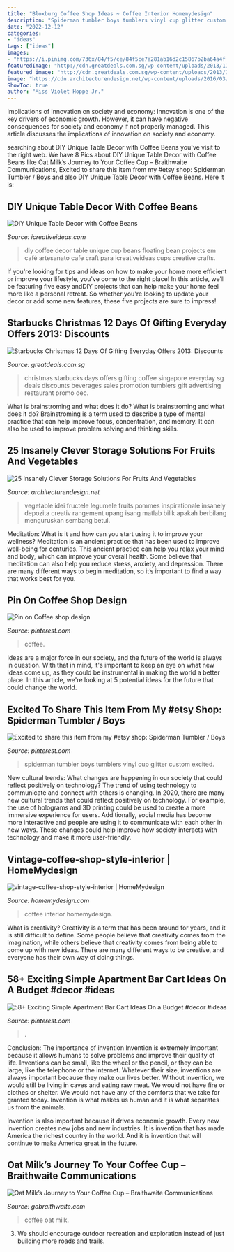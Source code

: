 ```yaml
---
title: "Bloxburg Coffee Shop Ideas ~ Coffee Interior Homemydesign"
description: "Spiderman tumbler boys tumblers vinyl cup glitter custom excited"
date: "2022-12-12"
categories:
- "ideas"
tags: ["ideas"]
images:
- "https://i.pinimg.com/736x/84/f5/ce/84f5ce7a281ab16d2c15867b2ba64a4f.jpg"
featuredImage: "http://cdn.greatdeals.com.sg/wp-content/uploads/2013/11/10074349/starbucks-christmas-everyday-offers-2013.jpg"
featured_image: "http://cdn.greatdeals.com.sg/wp-content/uploads/2013/11/10074349/starbucks-christmas-everyday-offers-2013.jpg"
image: "https://cdn.architecturendesign.net/wp-content/uploads/2016/03/AD-Insanely-Clever-Storage-Solutions-For-Furits-And-Vegetables-03.jpg"
ShowToc: true
author: "Miss Violet Hoppe Jr."
---
```



Implications of innovation on society and economy:
Innovation is one of the key drivers of economic growth. However, it can have negative consequences for society and economy if not properly managed. This article discusses the implications of innovation on society and economy.

	

		
searching about DIY Unique Table Decor with Coffee Beans you've visit to the right web. We have 8 Pics about DIY Unique Table Decor with Coffee Beans like Oat Milk’s Journey to Your Coffee Cup – Braithwaite Communications, Excited to share this item from my #etsy shop: Spiderman Tumbler / Boys and also DIY Unique Table Decor with Coffee Beans. Here it is:
		
    
## DIY Unique Table Decor With Coffee Beans

<img loading=lazy src="https://www.icreativeideas.com/wp-content/uploads/2014/03/DIY-Unique-Table-Decor-with-Coffee-Beans-1.jpg" onerror="this.onerror=null;this.src='https://tse3.mm.bing.net/th?id=OIP.kX9AMlGgA-JXPX-03-MgdgHaHa&amp;pid=15.1';" alt="DIY Unique Table Decor with Coffee Beans">

_Source: icreativeideas.com_

>diy coffee decor table unique cup beans floating bean projects em café artesanato cafe craft para icreativeideas cups creative crafts. 

	

If you're looking for tips and ideas on how to make your home more efficient or improve your lifestyle, you've come to the right place! In this article, we'll be featuring five easy andDIY projects that can help make your home feel more like a personal retreat. So whether you're looking to update your decor or add some new features, these five projects are sure to impress!

    
## Starbucks Christmas 12 Days Of Gifting Everyday Offers 2013: Discounts

<img loading=lazy src="http://cdn.greatdeals.com.sg/wp-content/uploads/2013/11/10074349/starbucks-christmas-everyday-offers-2013.jpg" onerror="this.onerror=null;this.src='https://tse1.mm.bing.net/th?id=OIP.jVD-jmoUV_sBHKkL8exD2QHaKe&amp;pid=15.1';" alt="Starbucks Christmas 12 Days Of Gifting Everyday Offers 2013: Discounts">

_Source: greatdeals.com.sg_

>christmas starbucks days offers gifting coffee singapore everyday sg deals discounts beverages sales promotion tumblers gift advertising restaurant promo dec. 

	

What is brainstroming and what does it do?
What is brainstroming and what does it do? Brainstroming is a term used to describe a type of mental practice that can help improve focus, concentration, and memory. It can also be used to improve problem solving and thinking skills.

    
## 25 Insanely Clever Storage Solutions For Fruits And Vegetables

<img loading=lazy src="https://cdn.architecturendesign.net/wp-content/uploads/2016/03/AD-Insanely-Clever-Storage-Solutions-For-Furits-And-Vegetables-03.jpg" onerror="this.onerror=null;this.src='https://tse3.mm.bing.net/th?id=OIP.K7SBIAWvVLwCtgdDUjNqYgHaLG&amp;pid=15.1';" alt="25 Insanely Clever Storage Solutions For Fruits And Vegetables">

_Source: architecturendesign.net_

>vegetable idei fructele legumele fruits pommes inspirationale insanely depozita creativ rangement upang isang matlab bilik apakah berbilang menguruskan sembang betul. 

	

Meditation: What is it and how can you start using it to improve your wellness?
Meditation is an ancient practice that has been used to improve well-being for centuries. This ancient practice can help you relax your mind and body, which can improve your overall health. Some believe that meditation can also help you reduce stress, anxiety, and depression. There are many different ways to begin meditation, so it’s important to find a way that works best for you.

    
## Pin On Coffee Shop Design

<img loading=lazy src="https://i.pinimg.com/736x/34/e8/e9/34e8e99b49f402788c076a8701b897d2.jpg" onerror="this.onerror=null;this.src='https://tse4.mm.bing.net/th?id=OIP.1nKxBmSnJFeEB_arAvYNkgHaJ3&amp;pid=15.1';" alt="Pin on Coffee shop design">

_Source: pinterest.com_

>coffee. 

	

Ideas are a major force in our society, and the future of the world is always in question. With that in mind, it's important to keep an eye on what new ideas come up, as they could be instrumental in making the world a better place. In this article, we're looking at 5 potential ideas for the future that could change the world.

    
## Excited To Share This Item From My #etsy Shop: Spiderman Tumbler / Boys

<img loading=lazy src="https://i.pinimg.com/736x/84/f5/ce/84f5ce7a281ab16d2c15867b2ba64a4f.jpg" onerror="this.onerror=null;this.src='https://tse1.mm.bing.net/th?id=OIP.puiix_g4npO4HG-GxaMXNgHaJ3&amp;pid=15.1';" alt="Excited to share this item from my #etsy shop: Spiderman Tumbler / Boys">

_Source: pinterest.com_

>spiderman tumbler boys tumblers vinyl cup glitter custom excited. 

	

New cultural trends: What changes are happening in our society that could reflect positively on technology?
The trend of using technology to communicate and connect with others is changing. In 2020, there are many new cultural trends that could reflect positively on technology. For example, the use of holograms and 3D printing could be used to create a more immersive experience for users. Additionally, social media has become more interactive and people are using it to communicate with each other in new ways. These changes could help improve how society interacts with technology and make it more user-friendly.

    
## Vintage-coffee-shop-style-interior | HomeMydesign

<img loading=lazy src="https://homemydesign.com/wp-content/uploads/2019/05/vintage-coffee-shop-style-interior.jpg" onerror="this.onerror=null;this.src='https://tse4.mm.bing.net/th?id=OIP.dKjbklluqlWadQs7s_wtuAHaLH&amp;pid=15.1';" alt="vintage-coffee-shop-style-interior | HomeMydesign">

_Source: homemydesign.com_

>coffee interior homemydesign. 

	

What is creativity?
Creativity is a term that has been around for years, and it is still difficult to define. Some people believe that creativity comes from the imagination, while others believe that creativity comes from being able to come up with new ideas. There are many different ways to be creative, and everyone has their own way of doing things.

    
## 58+ Exciting Simple Apartment Bar Cart Ideas On A Budget #decor #ideas

<img loading=lazy src="https://i.pinimg.com/736x/57/b2/82/57b2828dca4f42fdfd42846515bab3af.jpg" onerror="this.onerror=null;this.src='https://tse4.mm.bing.net/th?id=OIP.WfKeXC250YUtZrBxMM6U8AHaJ3&amp;pid=15.1';" alt="58+ Exciting Simple Apartment Bar Cart Ideas On a Budget #decor #ideas">

_Source: pinterest.com_

>. 

	

Conclusion: The importance of invention
Invention is extremely important because it allows humans to solve problems and improve their quality of life. Inventions can be small, like the wheel or the pencil, or they can be large, like the telephone or the internet. Whatever their size, inventions are always important because they make our lives better.
Without invention, we would still be living in caves and eating raw meat. We would not have fire or clothes or shelter. We would not have any of the comforts that we take for granted today. Invention is what makes us human and it is what separates us from the animals.

Invention is also important because it drives economic growth. Every new invention creates new jobs and new industries. It is invention that has made America the richest country in the world. And it is invention that will continue to make America great in the future.

    
## Oat Milk’s Journey To Your Coffee Cup – Braithwaite Communications

<img loading=lazy src="https://gobraithwaite.com/wp-content/uploads/2021/02/BC_LongStoryShort_Banners_Capuccino.jpg" onerror="this.onerror=null;this.src='https://tse2.mm.bing.net/th?id=OIP.Shz_QAPr8eyesQfO2jPJJgHaEc&amp;pid=15.1';" alt="Oat Milk’s Journey to Your Coffee Cup – Braithwaite Communications">

_Source: gobraithwaite.com_

>coffee oat milk. 

	

3. We should encourage outdoor recreation and exploration instead of just building more roads and trails.

